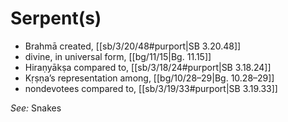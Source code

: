 # Serpent(s)

* Brahmā created, [[sb/3/20/48#purport|SB 3.20.48]]
* divine, in universal form, [[bg/11/15|Bg. 11.15]]
* Hiraṇyākṣa compared to, [[sb/3/18/24#purport|SB 3.18.24]]
* Kṛṣṇa’s representation among, [[bg/10/28–29|Bg. 10.28–29]]
* nondevotees compared to, [[sb/3/19/33#purport|SB 3.19.33]]

*See:* Snakes
